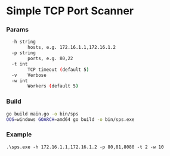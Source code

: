# Simple TCP Port Scanner

### Params

```bash 
  -h string
        hosts, e.g. 172.16.1.1,172.16.1.2
  -p string
        ports, e.g. 80,22
  -t int
        TCP timeout (default 5)
  -v    Verbose
  -w int
        Workers (default 5)
```

### Build 

```bash
go build main.go -o bin/sps
OOS=windows GOARCH=amd64 go build -o bin/sps.exe
```

### Example
```
.\sps.exe -h 172.16.1.1,172.16.1.2 -p 80,81,8080 -t 2 -w 10 
```